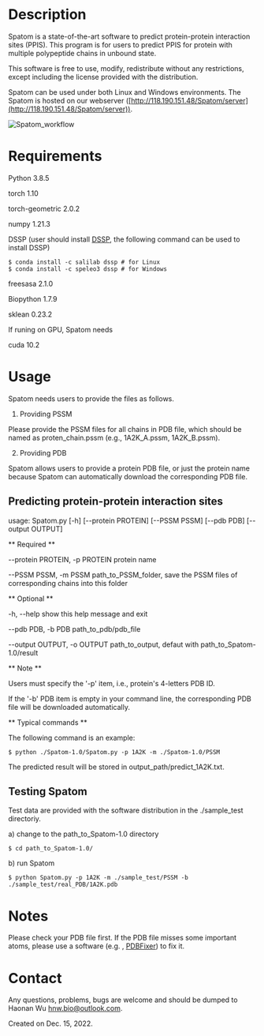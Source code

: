 # Description

Spatom is a state-of-the-art software to predict protein-protein interaction sites (PPIS). This program is for users to predict PPIS for protein with multiple polypeptide chains in unbound state.
                                                                                
This software is free to use, modify, redistribute without any restrictions, except including the license provided with the distribution. 

Spatom can be used under both Linux and Windows environments. The Spatom is hosted on our webserver ([http://118.190.151.48/Spatom/server](http://118.190.151.48/Spatom/server)).

![Spatom_workflow](https://github.com/Wu-Haonan/Spatom/IMG/Spatom_workflow.png)

# Requirements

Python 3.8.5

torch 1.10

torch-geometric 2.0.2

numpy 1.21.3

DSSP (user should install [DSSP](https://swift.cmbi.umcn.nl/gv/dssp/), the following command can be used to install DSSP)

```
$ conda install -c salilab dssp # for Linux
$ conda install -c speleo3 dssp # for Windows
```

freesasa 2.1.0

Biopython 1.7.9

sklean 0.23.2

If runing on GPU, Spatom needs

cuda 10.2

# Usage

Spatom needs users to provide the files as follows.

1) Providing PSSM

Please provide the PSSM files for all chains in PDB file, which should be named as proten_chain.pssm (e.g., 1A2K_A.pssm, 1A2K_B.pssm).

2) Providing PDB

Spatom allows users to provide a protein PDB file, or just the protein name because Spatom can automatically download the corresponding PDB file. 


## Predicting protein-protein interaction sites

usage: Spatom.py [-h] [--protein PROTEIN] [--PSSM PSSM] [--pdb PDB] [--output OUTPUT]

** Required **

  --protein PROTEIN, -p PROTEIN
                        protein name

  --PSSM PSSM, -m PSSM  path_to_PSSM_folder, save the PSSM files of corresponding chains into this folder

** Optional **

  -h, --help            show this help message and exit

  --pdb PDB, -b PDB     path_to_pdb/pdb_file

  --output OUTPUT, -o OUTPUT
                        path_to_output, defaut with path_to_Spatom-1.0/result

** Note **

Users must specify the '-p' item, i.e., protein's 4-letters PDB ID.

If the '-b' PDB item is empty in your command line, the corresponding PDB file will be downloaded automatically.

** Typical commands **

The following command is an example:

```
$ python ./Spatom-1.0/Spatom.py -p 1A2K -m ./Spatom-1.0/PSSM 
```

The predicted result will be stored in output_path/predict_1A2K.txt.

## Testing Spatom

Test data are provided with the software distribution in the ./sample_test directoriy.

a) change to the path_to_Spatom-1.0 directory

```
$ cd path_to_Spatom-1.0/
```

b) run Spatom

```
$ python Spatom.py -p 1A2K -m ./sample_test/PSSM -b ./sample_test/real_PDB/1A2K.pdb
```
# Notes

Please check your PDB file first. If the PDB file misses some important atoms, please use a software (e.g. , [PDBFixer](https://github.com/openmm/pdbfixer)) to fix it.

# Contact

Any questions, problems, bugs are welcome and should be dumped to Haonan Wu <hnw.bio@outlook.com>.

Created on Dec. 15, 2022.
